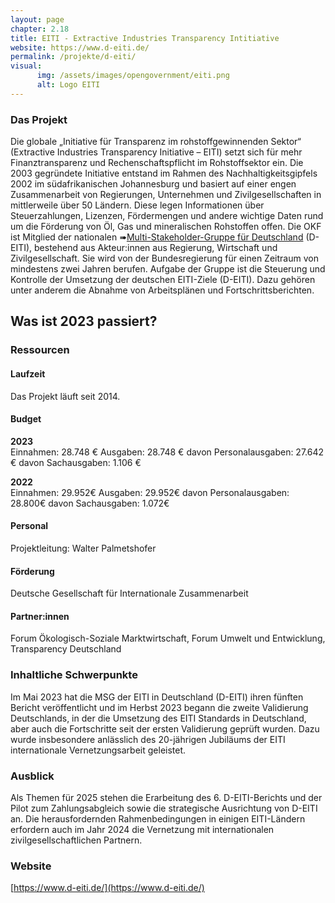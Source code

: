 ```yaml
---
layout: page
chapter: 2.18
title: EITI - Extractive Industries Transparency Intitiative
website: https://www.d-eiti.de/
permalink: /projekte/d-eiti/
visual:
      img: /assets/images/opengovernment/eiti.png
      alt: Logo EITI
---
```


### Das Projekt

Die globale „Initiative für Transparenz im rohstoffgewinnenden Sektor“ (Extractive Industries Transparency Initiative – EITI) setzt sich für mehr Finanztransparenz und Rechenschaftspflicht im Rohstoffsektor ein. Die 2003 gegründete Initiative entstand im Rahmen des Nachhaltigkeitsgipfels 2002 im südafrikanischen Johannesburg und basiert auf einer engen Zusammenarbeit von Regierungen, Unternehmen und Zivilgesellschaften in mittlerweile über 50 Ländern. Diese legen Informationen über Steuerzahlungen, Lizenzen, Fördermengen und andere wichtige Daten rund um die Förderung von Öl, Gas und mineralischen Rohstoffen offen. Die OKF ist Mitglied der nationalen ➠[Multi-Stakeholder-Gruppe für Deutschland](https://d-eiti.de/eiti-in-deutschland-akteure-2/#elementor-action%3Aaction%3Dpopup%3Aopen%26settings%3DeyJpZCI6IjYzMjAiLCJ0b2dnbGUiOnRydWV9) (D-EITI), bestehend aus Akteur:innen aus Regierung, Wirtschaft und Zivilgesellschaft. Sie wird von der Bundesregierung für einen Zeitraum von mindestens zwei Jahren berufen. Aufgabe der Gruppe ist die Steuerung und Kontrolle der Umsetzung der deutschen EITI-Ziele (D-EITI). Dazu gehören unter anderem die Abnahme von Arbeitsplänen und Fortschrittsberichten.


## Was ist 2023 passiert?

### Ressourcen

#### Laufzeit
Das Projekt läuft seit 2014.

#### Budget

**2023**<br>
Einnahmen: 28.748 €
Ausgaben: 28.748 €
davon Personalausgaben: 27.642 €
davon Sachausgaben: 1.106 €

**2022**<br>
Einnahmen: 29.952€
Ausgaben: 29.952€
davon Personalausgaben: 28.800€
davon Sachausgaben: 1.072€

#### Personal
Projektleitung: Walter Palmetshofer

#### Förderung
Deutsche Gesellschaft für Internationale Zusammenarbeit

#### Partner:innen
Forum Ökologisch-Soziale Marktwirtschaft, Forum Umwelt und Entwicklung, Transparency Deutschland

### Inhaltliche Schwerpunkte

Im Mai 2023 hat die MSG der EITI in Deutschland (D-EITI) ihren fünften Bericht veröffentlicht und im Herbst 2023 begann die zweite Validierung Deutschlands, in der die Umsetzung des EITI Standards in Deutschland, aber auch die Fortschritte seit der ersten Validierung geprüft wurden. Dazu wurde insbesondere anlässlich des 20-jährigen Jubiläums der EITI internationale Vernetzungsarbeit geleistet.

### Ausblick

Als Themen für 2025 stehen die Erarbeitung des 6. D-EITI-Berichts und der Pilot zum Zahlungsabgleich sowie die strategische Ausrichtung von D-EITI an. Die herausfordernden Rahmenbedingungen in einigen EITI-Ländern erfordern auch im Jahr 2024 die Vernetzung mit internationalen zivilgesellschaftlichen Partnern.

### Website

[https://www.d-eiti.de/](https://www.d-eiti.de/)
